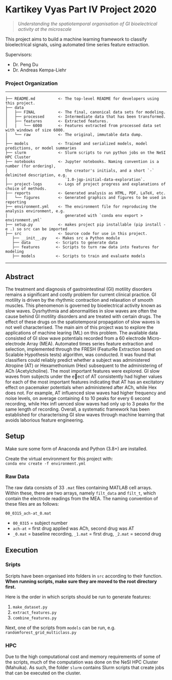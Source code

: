 Kartikey Vyas Part IV Project 2020
==================================

>*Understanding the spatiotemporal organisation of GI bioelectrical activity at the microscale*

This project aims to build a machine learning framework to classify bioelectrical signals, using automated time series feature extraction.

Supervisors:
- Dr. Peng Du
- Dr. Andreas Kempa-Liehr

### Project Organization
------------
    ├── README.md          <- The top-level README for developers using this project.
    ├── data
    │   ├── FINAL          <- The final, canonical data sets for modeling.
    │   ├── processed      <- Intermediate data that has been transformed.
    │   ├── features       <- Extracted features.
    │   |   └── 6000       <- Features extracted from processed data set with windows of size 6000.
    │   └── raw            <- The original, immutable data dump.
    │
    ├── models             <- Trained and serialized models, model predictions, or model summaries
    ├── slurm              <- Slurm scripts to run python jobs on the NeSI HPC Cluster
    ├── notebooks          <- Jupyter notebooks. Naming convention is a number (for ordering),
    │                         the creator's initials, and a short `-` delimited description, e.g.
    │                         `1.0-jqp-initial-data-exploration`.
    ├── project-logs       <- Logs of project progress and explanations of choice of methods.
    ├── reports            <- Generated analysis as HTML, PDF, LaTeX, etc.
    │   └── figures        <- Generated graphics and figures to be used in reporting
    ├── environment.yml    <- The environment file for reproducing the analysis environment, e.g.
    │                         generated with `conda env export > environment.yml`
    ├── setup.py           <- makes project pip installable (pip install -e .) so src can be imported
    ├── src                <- Source code for use in this project.
       ├── __init__.py    <- Makes src a Python module
       ├── data           <- Scripts to generate data
       ├── features       <- Scripts to turn raw data into features for modeling  
       ├── models         <- Scripts to train and evaluate models


--------
## Abstract
The treatment and diagnosis of gastrointestinal (GI) motility disorders remains a significant and costly problem for current clinical practice. GI motility is driven by the rhythmic
contraction and relaxation of smooth muscles. This phenomenon is governed by bioelectrical
activity known as slow waves. Dysrhythmia and abnormalities in slow waves are
often the cause behind GI motility disorders and are treated with certain drugs. The effect
of these drugs on the spatiotemporal propagation of slow waves is not well characterised.
The main aim of this project was to explore the applications of machine learing (ML)
on this problem. The available data consisted of GI slow wave potentials recorded from
a 60 electrode Micro-electrode Array (MEA). Automated times series feature extraction
and selection, implemented through the FRESH (FeaturRe Extraction based on Scalable
Hypothesis tests) algorithm, was conducted. It was found that classifiers could reliably
predict whether a subject was administered Atropine (AT) or Hexamethonium (Hex) subsequent
to the administering of ACh (Acetylcholine). The most important features were
explored. GI slow waves from subjects under the eect of AT consistently had higher
values for each of the most important features indicating that AT has an excitatory effect
on pacemaker potentials when administered after ACh, while Hex does not. For example,
AT influenced slow waves had higher frequency and noise levels, on average containing
4 to 10 peaks for every 6 second recording, while Hex infl
uenced slow waves had only
up to 3 peaks for the same length of recording. Overall, a systematic framework has
been established for characterising GI slow waves through machine learning that avoids
laborious feature engineering.


## Setup
Make sure some form of Anaconda and Python (3.8+) are installed.

Create the virtual environment for this project with:  
`conda env create -f environment.yml`


### Raw Data
The raw data consists of 33 `.mat` files containing MATLAB cell arrays. Within these, there are two arrays, namely `filt_data` and `filt_t`, which contain the electrode readings from the MEA. The naming convention of these files are as follows:

`00_0315_ach-at_0.mat`
- `00_0315` = subject number
- `ach-at` = first drug applied was ACh, second drug was AT
- `_0.mat` = baseline recording, `_1.mat` = first drug, `_2.mat` = second drug

## Execution

### Sripts
Scripts have been organised into folders in `src` according to their function. **When running scripts, make sure they are moved to the root directory first.**

Here is the order in which scripts should be run to generate features:
1. `make_dataset.py`
2. `extract_features.py`
3. `combine_features.py`

Next, one of the scripts from `models` can be run, e.g. `randomforest_grid_multiclass.py`

### HPC
Due to the high computational cost and memory requirements of some of the scripts, much of the computation was done on the NeSI HPC Cluster (Mahuika). As such, the folder `slurm` contains Slurm scripts that create jobs that can be executed on the cluster.